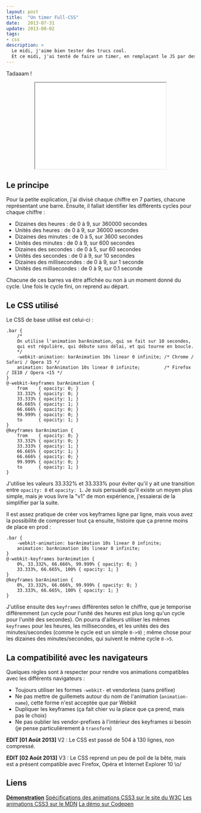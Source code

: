 ```yaml
---
layout: post
title:  "Un timer Full-CSS"
date:   2013-07-31
update: 2013-08-02
tags:
- css
description: >
  Le midi, j'aime bien tester des trucs cool.
  Et ce midi, j'ai tenté de faire un timer, en remplaçant le JS par des animations CSS. C'est inutile, et donc totalement indispensable !
---
```


Tadaaam !

<center><iframe src="{{ site.url }}/demos/timer-full-css/index.html" width="350" height="230"></iframe></center>

## Le principe

Pour la petite explication, j'ai divisé chaque chiffre en 7 parties, chacune représentant une barre.
Ensuite, il fallait identifier les différents cycles pour chaque chiffre :

* Dizaines des heures : de 0 à 9, sur 360000 secondes
* Unités des heures : de 0 à 9, sur 36000 secondes
* Dizaines des minutes : de 0 à 5, sur 3600 secondes
* Unités des minutes : de 0 à 9, sur 600 secondes
* Dizaines des secondes : de 0 à 5, sur 60 secondes
* Unités des secondes : de 0 à 9, sur 10 secondes
* Dizaines des millisecondes : de 0 à 9, sur 1 seconde
* Unités des millisecondes : de 0 à 9, sur 0.1 seconde

Chacune de ces barres va être affichée ou non à un moment donné du cycle. Une fois le cycle fini, on reprend au départ.

## Le CSS utilisé

Le CSS de base utilisé est celui-ci :

	.bar {
		/*
		On utilise l'animation barAnimation, qui se fait sur 10 secondes,
		qui est régulière, qui débute sans délai, et qui tourne en boucle.
		*/
		-webkit-animation: barAnimation 10s linear 0 infinite; /* Chrome / Safari / Opera 15 */
		animation: barAnimation 10s linear 0 infinite;         /* Firefox / IE10 / Opera <15 */
	}
	@-webkit-keyframes barAnimation {
		from    { opacity: 0; }
		33.332% { opacity: 0; }
		33.333% { opacity: 1; }
		66.665% { opacity: 1; }
		66.666% { opacity: 0; }
		99.999% { opacity: 0; }
		to      { opacity: 1; }
	}
	@keyframes barAnimation {
		from    { opacity: 0; }
		33.332% { opacity: 0; }
		33.333% { opacity: 1; }
		66.665% { opacity: 1; }
		66.666% { opacity: 0; }
		99.999% { opacity: 0; }
		to      { opacity: 1; }
	}

J'utilise les valeurs 33.332% et 33.333% pour éviter qu'il y ait une transition entre `opacity: 0` et `opacity: 1`. Je suis persuadé qu'il existe un moyen plus simple, mais je vous livre la "v1" de mon expérience, j'essaierai de la simplifier par la suite.

Il est assez pratique de créer vos keyframes ligne par ligne, mais vous avez la possibilité de compresser tout ça ensuite, histoire que ça prenne moins de place en prod :

	.bar {
		-webkit-animation: barAnimation 10s linear 0 infinite;
		animation: barAnimation 10s linear 0 infinite;
	}
	@-webkit-keyframes barAnimation {
		0%, 33.332%, 66.666%, 99.999% { opacity: 0; }
		33.333%, 66.665%, 100% { opacity: 1; }
	}
	@keyframes barAnimation {
		0%, 33.332%, 66.666%, 99.999% { opacity: 0; }
		33.333%, 66.665%, 100% { opacity: 1; }
	}

J'utilise ensuite des `keyframes` différentes selon le chiffre, que je temporise différemment (un cycle pour l'unité des heures est plus long qu'un cycle pour l'unité des secondes).
On pourra d'ailleurs utiliser les mêmes `keyframes` pour les heures, les millisecondes, et les unités des des minutes/secondes (comme le cycle est un simple `0->9`) ; même chose pour les dizaines des minutes/secondes, qui suivent le même cycle `0->5`.

## La compatibilité avec les navigateurs

Quelques règles sont à respecter pour rendre vos animations compatibles avec les différents navigateurs :

* Toujours utiliser les formes `-webkit-` et vendorless (sans préfixe)
* Ne pas mettre de guillemets autour du nom de l'animation (`animation-name`), cette forme n'est acceptée que par Webkit
* Dupliquer les keyframes (ça fait chier vu la place que ça prend, mais pas le choix)
* Ne pas oublier les vendor-prefixes à l'intérieur des keyframes si besoin (je pense particulièrement à `transform`)


**EDIT [01 Août 2013]**
V2 : Le CSS est passé de 504 à 130 lignes, non compressé.

**EDIT [02 Août 2013]**
V3 : Le CSS reprend un peu de poil de la bête, mais est a présent compatible avec Firefox, Opéra et Internet Explorer 10 \o/

## Liens
[**Démonstration**](https://blog.smarchal.com/demos/timer-full-css)
[Spécifications des animations CSS3 sur le site du W3C](https://dev.w3.org/csswg/css-animations/)
[Les animations CSS3 sur le MDN](https://developer.mozilla.org/en-US/docs/Web/CSS/animation)
[La démo sur Codepen](https://codepen.io/zessx/pen/ytJig)